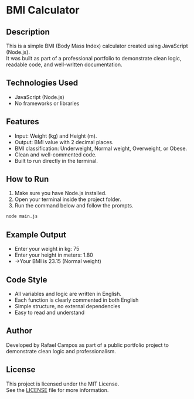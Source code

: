 # BMI Calculator

## Description

This is a simple BMI (Body Mass Index) calculator created using JavaScript (Node.js).  
It was built as part of a professional portfolio to demonstrate clean logic, readable code, and well-written documentation.

## Technologies Used

- JavaScript (Node.js)
- No frameworks or libraries

## Features

- Input: Weight (kg) and Height (m).
- Output: BMI value with 2 decimal places.
- BMI classification: Underweight, Normal weight, Overweight, or Obese.
- Clean and well-commented code.
- Built to run directly in the terminal.

## How to Run

1. Make sure you have Node.js installed.
2. Open your terminal inside the project folder.
3. Run the command below and follow the prompts.

```bash
node main.js
```

## Example Output

- Enter your weight in kg: 75
- Enter your height in meters: 1.80
- ->Your BMI is 23.15 (Normal weight)

## Code Style

- All variables and logic are written in English.
- Each function is clearly commented in both English
- Simple structure, no external dependencies
- Easy to read and understand

## Author

Developed by Rafael Campos as part of a public portfolio project to demonstrate clean logic and professionalism.

## License

This project is licensed under the MIT License.  
See the [LICENSE](./LICENSE) file for more information.